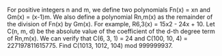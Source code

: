 
For positive integers n and m, we define two polynomials Fn(x) = xn and Gm(x) = (x-1)m.
We also define a polynomial Rn,m(x) as the remainder of the division of Fn(x) by Gm(x).
For example, R6,3(x) = 15x2 - 24x + 10.
Let C(n, m, d) be the absolute value of the coefficient of the d-th degree term of Rn,m(x).
We can verify that C(6, 3, 1) = 24 and C(100, 10, 4) = 227197811615775.
Find C(1013, 1012, 104) mod 999999937.
